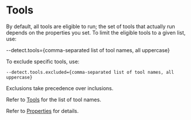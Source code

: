 # Tools

By default, all tools are eligible to run; the set of tools that actually run
depends on the properties you set.
To limit the eligible tools to a given list, use:

--detect.tools={comma-separated list of tool names, all uppercase}

To exclude specific tools, use:

````
--detect.tools.excluded={comma-separated list of tool names, all uppercase}
````

Exclusions take precedence over inclusions.

Refer to [Tools](../../components/tools.md) for the list of tool names.

Refer to [Properties](../../properties/all-properties.md) for details.
